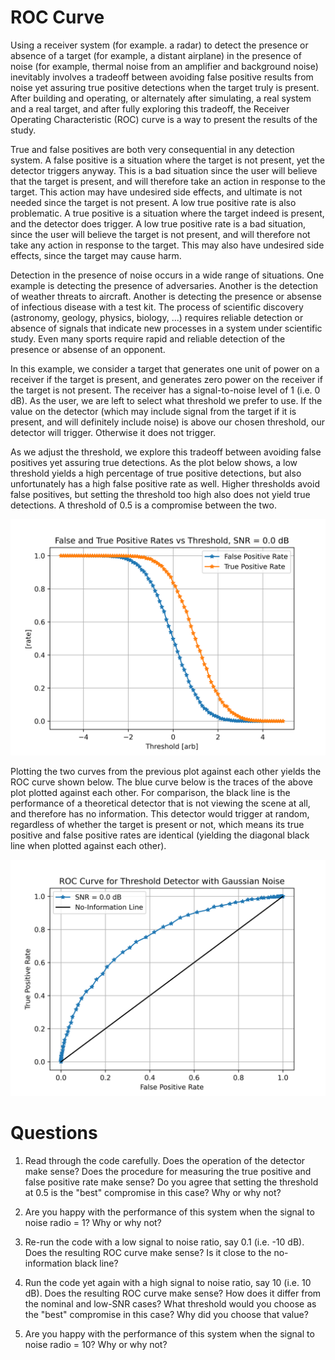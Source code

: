 # ROC Curve

Using a receiver system (for example. a radar) to detect the presence or absence of a target (for example, a distant airplane) in the presence of noise (for example, thermal noise from an amplifier and background noise) inevitably involves a tradeoff between avoiding false positive results from noise yet assuring true positive detections when the target truly is present. After building and operating, or alternately after simulating, a real system and a real target, and after fully exploring this tradeoff, the Receiver Operating Characteristic (ROC) curve is a way to present the results of the study.

True and false positives are both very consequential in any detection system. A false positive is a situation where the target is not present, yet the detector triggers anyway. This is a bad situation since the user will believe that the target is present, and will therefore take an action in response to the target. This action may have undesired side effects, and ultimate is not needed since the target is not present. A low true positive rate is also problematic. A true positive is a situation where the target indeed is present, and the detector does trigger. A low true positive rate is a bad situation, since the user will believe the target is not present, and will therefore not take any action in response to the target. This may also have undesired side effects, since the target may cause harm.

Detection in the presence of noise occurs in a wide range of situations. One example is detecting the presence of adversaries. Another is the detection of weather threats to aircraft. Another is detecting the presence or absense of infectious disease with a test kit. The process of scientific discovery (astronomy, geology, physics, biology, ...) requires reliable detection or absence of signals that indicate new processes in a system under scientific study. Even many sports require rapid and reliable detection of the presence or absense of an opponent.

In this example, we consider a target that generates one unit of power on a receiver if the target is present, and generates zero power on the receiver if the target is not present. The receiver has a signal-to-noise level of 1 (i.e. 0 dB). As the user, we are left to select what threshold we prefer to use. If the value on the detector (which may include signal from the target if it is present, and will definitely include noise) is above our chosen threshold, our detector will trigger. Otherwise it does not trigger.

As we adjust the threshold, we explore this tradeoff between avoiding false positives yet assuring true detections. As the plot below shows, a low threshold yields a high percentage of true positive detections, but also unfortunately has a high false positive rate as well. Higher thresholds avoid false positives, but setting the threshold too high also does not yield true detections. A threshold of 0.5 is a compromise between the two.

![True and False Positive Rates](false_and_true_positive_rates_vs_threshold.png?raw=true)

Plotting the two curves from the previous plot against each other yields the ROC curve shown below. The blue curve below is the traces of the above plot plotted against each other. For comparison, the black line is the performance of a theoretical detector that is not viewing the scene at all, and therefore has no information. This detector would trigger at random, regardless of whether the target is present or not, which means its true positive and false positive rates are identical (yielding the diagonal black line when plotted against each other).

![ROC Curve](roc_curve.png?raw=true)

# Questions

1) Read through the code carefully. Does the operation of the detector make sense? Does the procedure for measuring the true positive and false positive rate make sense? Do you agree that setting the threshold at 0.5 is the "best" compromise in this case? Why or why not?

2) Are you happy with the performance of this system when the signal to noise radio = 1? Why or why not?

3) Re-run the code with a low signal to noise ratio, say 0.1 (i.e. -10 dB). Does the resulting ROC curve make sense? Is it close to the no-information black line?

4) Run the code yet again with a high signal to noise ratio, say 10 (i.e. 10 dB). Does the resulting ROC curve make sense? How does it differ from the nominal and low-SNR cases? What threshold would you choose as the "best" compromise in this case? Why did you choose that value?

5) Are you happy with the performance of this system when the signal to noise radio = 10? Why or why not?
